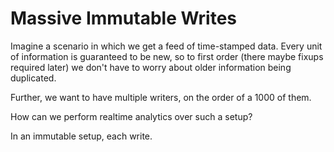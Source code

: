 # Massive Immutable Writes

Imagine a scenario in which we get a feed of time-stamped data. Every
unit of information is guaranteed to be new, so to first order (there
maybe fixups required later) we don't have to worry about older
information being duplicated.

Further, we want to have multiple writers, on the order of a 1000 of
them.

How can we perform realtime analytics over such a setup?

In an immutable setup, each write.
